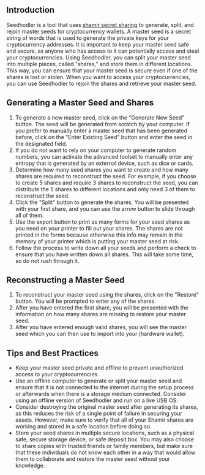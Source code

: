 ## Introduction

Seedhodler is a tool that uses [shamir secret sharing](https://en.wikipedia.org/wiki/Shamir%27s_Secret_Sharing) to generate, split, and rejoin master seeds for cryptocurrency wallets. A master seed is a secret string of words that is used to generate the private keys for your cryptocurrency addresses. It is important to keep your master seed safe and secure, as anyone who has access to it can potentially access and steal your cryptocurrencies.
Using Seedhodler, you can split your master seed into multiple pieces, called "shares," and store them in different locations. This way, you can ensure that your master seed is secure even if one of the shares is lost or stolen. When you want to access your cryptocurrencies, you can use Seedhodler to rejoin the shares and retrieve your master seed.

## Generating a Master Seed and Shares

1. To generate a new master seed, click on the "Generate New Seed" button. The seed will be generated from scratch by your computer. If you prefer to manually enter a master seed that has been generated before, click on the "Enter Existing Seed" button and enter the seed in the designated field.
2. If you do not want to rely on your computer to generate random numbers, you can activate the advanced toolset to manually enter any entropy that is generated by an external device, such as dice or cards.
3. Determine how many seed shares you want to create and how many shares are required to reconstruct the seed. For example, if you choose to create 5 shares and require 3 shares to reconstruct the seed, you can distribute the 5 shares to different locations and only need 3 of them to reconstruct the seed.
4. Click the "Split" button to generate the shares. You will be presented with your first share, and you can use the arrow button to slide through all of them.
5. Use the export button to print as many forms for your seed shares as you need on your printer to fill out your shares. The shares are not printed in the forms because otherwise this info may remain in the memory of your printer which is putting your master seed at risk.
6. Follow the process to write down all your seeds and perform a check to ensure that you have written down all shares. This will take some time, so do not rush through it.

## Reconstructing a Master Seed

1. To reconstruct your master seed using the shares, click on the "Restore" button. You will be prompted to enter any of the shares.
2. After you have entered the first share, you will be presented with the information on how many shares are missing to restore your master seed.
3. After you have entered enough valid shares, you will see the master seed which you can then use to import into your (hardware wallet).

## Tips and Best Practices

- Keep your master seed private and offline to prevent unauthorized access to your cryptocurrencies.
- Use an offline computer to generate or split your master seed and ensure that it is not connected to the internet during the setup process or afterwards when there is a storage medium connected. Consider using an offline version of Seedhodler and run on a live USB OS.
- Consider destroying the original master seed after generating its shares, as this reduces the risk of a single point of failure in securing your assets. However, make sure to verify that all of your Shamir shares are working and stored in a safe location before doing so.
- Store your seed shares in multiple secure locations, such as a physical safe, secure storage device, or safe deposit box. You may also choose to share copies with trusted friends or family members, but make sure that these individuals do not know each other in a way that would allow them to collaborate and restore the master seed without your knowledge.
